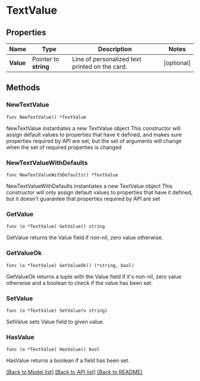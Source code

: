 # TextValue

## Properties

Name | Type | Description | Notes
------------ | ------------- | ------------- | -------------
**Value** | Pointer to **string** | Line of personalized text printed on the card. | [optional] 

## Methods

### NewTextValue

`func NewTextValue() *TextValue`

NewTextValue instantiates a new TextValue object
This constructor will assign default values to properties that have it defined,
and makes sure properties required by API are set, but the set of arguments
will change when the set of required properties is changed

### NewTextValueWithDefaults

`func NewTextValueWithDefaults() *TextValue`

NewTextValueWithDefaults instantiates a new TextValue object
This constructor will only assign default values to properties that have it defined,
but it doesn't guarantee that properties required by API are set

### GetValue

`func (o *TextValue) GetValue() string`

GetValue returns the Value field if non-nil, zero value otherwise.

### GetValueOk

`func (o *TextValue) GetValueOk() (*string, bool)`

GetValueOk returns a tuple with the Value field if it's non-nil, zero value otherwise
and a boolean to check if the value has been set.

### SetValue

`func (o *TextValue) SetValue(v string)`

SetValue sets Value field to given value.

### HasValue

`func (o *TextValue) HasValue() bool`

HasValue returns a boolean if a field has been set.


[[Back to Model list]](../README.md#documentation-for-models) [[Back to API list]](../README.md#documentation-for-api-endpoints) [[Back to README]](../README.md)


